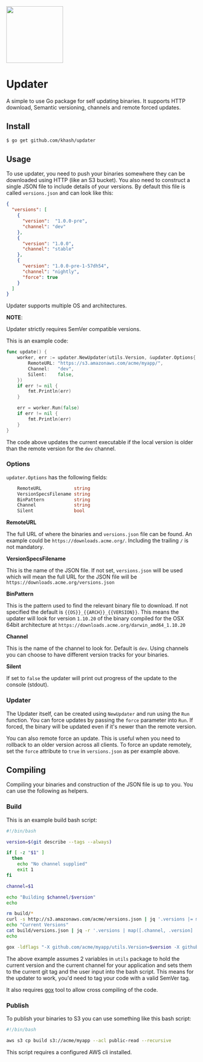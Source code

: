 <img src="http://cdn2-cloud66-com.s3.amazonaws.com/images/oss-sponsorship.png" width=150/>

# Updater
 A simple to use Go package for self updating binaries. It supports HTTP download, Semantic versioning, channels and remote forced updates.

 ## Install

```bash
$ go get github.com/khash/updater
```

## Usage

To use updater, you need to push your binaries somewhere they can be downloaded using HTTP (like an S3 bucket). You also need to construct a single JSON file to include details of your versions. By default this file is called `versions.json` and can look like this:

```json
{
  "versions": [
    {
      "version":  "1.0.0-pre",
      "channel": "dev"
    },
    {
      "version": "1.0.0",
      "channel": "stable"
    },
    {
      "version": "1.0.0-pre-1-57dh54",
      "channel": "nightly",
      "force": true
    }
  ]
}
```

Updater supports multiple OS and architectures.

**NOTE**:

Updater strictly requires SemVer compatible versions.

This is an example code:


```go
func update() {
	worker, err := updater.NewUpdater(utils.Version, &updater.Options{
		RemoteURL: "https://s3.amazonaws.com/acme/myapp/",
		Channel:   "dev",
		Silent:    false,
	})
	if err != nil {
		fmt.Println(err)
	}

	err = worker.Run(false)
	if err != nil {
	    fmt.Println(err)
	}
}
```

The code above updates the current executable if the local version is older than the remote version for the `dev` channel.

### Options

`updater.Options` has the following fields:

```go
	RemoteURL            string
	VersionSpecsFilename string
	BinPattern           string
	Channel              string
	Silent               bool
```

**RemoteURL**

The full URL of where the binaries and `versions.json` file can be found. An example could be `https://downloads.acme.org/`. Including the trailing `/` is not mandatory.

**VersionSpecsFilename**

This is the name of the JSON file. If not set, `versions.json`  will be used which will mean the full URL for the JSON file will be `https://downloads.acme.org/versions.json`

**BinPattern**

This is the pattern used to find the relevant binary file to download. If not specified the default is `{{OS}}_{{ARCH}}_{{VERSION}}`. This means the updater will look for version `1.10.20` of the binary compiled for the OSX 64bit architecture at `https://downloads.acme.org/darwin_amd64_1.10.20`

**Channel**

This is the name of the channel to look for. Default is `dev`. Using channels you can choose to have different version tracks for your binaries.

**Silent**

If set to `false` the updater will print out progress of the update to the console (stdout).

### Updater

The Updater itself, can be created using `NewUpdater` and run using the `Run` function. You can force updates by passing the `force` parameter into `Run`. If forced, the binary will be updated even if it's newer than the remote version.

You can also remote force an update. This is useful when you need to rollback to an older version across all clients. To force an update remotely, set the `force` attribute to `true` in `versions.json` as per example above.

## Compiling

Compiling your binaries and construction of the JSON file is up to you. You can use the following as helpers.

### Build

This is an example build bash script:

```bash
#!/bin/bash

version=$(git describe --tags --always)

if [ -z "$1" ]
  then
    echo "No channel supplied"
    exit 1
fi

channel=$1

echo "Building $channel/$version"
echo

rm build/*
curl -s http://s3.amazonaws.com/acme/versions.json | jq '.versions |= map(if (.channel == "'$channel'") then .version = "'$version'" else . end)' > build/versions.json
echo "Current Versions"
cat build/versions.json | jq -r '.versions | map([.channel, .version] | join(": ")) | .[]'
echo

gox -ldflags "-X github.com/acme/myapp/utils.Version=$version -X github.com/acme/myapp/utils.Channel=$channel" -os="darwin linux windows" -arch="amd64" -output "build/{{.OS}}_{{.Arch}}_$version"
```

The above example assumes 2 variables in `utils` package to hold the current version and the current channel for your application and sets them to the current git tag and the user input into the bash script. This means for the updater to work, you'd need to tag your code with a valid SemVer tag.

It also requires [gox](https://github.com/mitchellh/gox) tool to allow cross compiling of the code.

### Publish

To publish your binaries to S3 you can use something like this bash script:


```bash
#!/bin/bash

aws s3 cp build s3://acme/myapp --acl public-read --recursive
```

This script requires a configured AWS cli installed.
